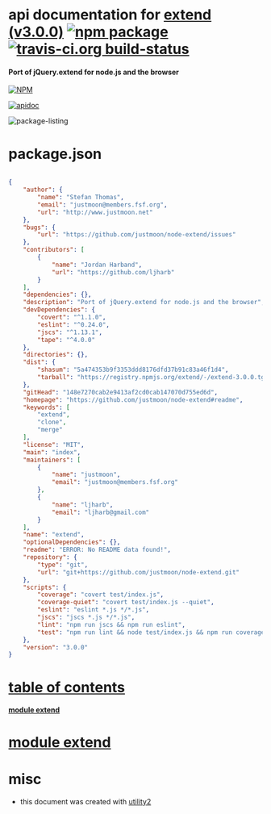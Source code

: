 # api documentation for  [extend (v3.0.0)](https://github.com/justmoon/node-extend#readme)  [![npm package](https://img.shields.io/npm/v/npmdoc-extend.svg?style=flat-square)](https://www.npmjs.org/package/npmdoc-extend) [![travis-ci.org build-status](https://api.travis-ci.org/npmdoc/node-npmdoc-extend.svg)](https://travis-ci.org/npmdoc/node-npmdoc-extend)
#### Port of jQuery.extend for node.js and the browser

[![NPM](https://nodei.co/npm/extend.png?downloads=true)](https://www.npmjs.com/package/extend)

[![apidoc](https://npmdoc.github.io/node-npmdoc-extend/build/screen-capture.buildNpmdoc.browser._2Fhome_2Ftravis_2Fbuild_2Fnpmdoc_2Fnode-npmdoc-extend_2Ftmp_2Fbuild_2Fapidoc.html.png)](https://npmdoc.github.io/node-npmdoc-extend/build..beta..travis-ci.org/apidoc.html)

![package-listing](https://npmdoc.github.io/node-npmdoc-extend/build/screen-capture.npmPackageListing.svg)



# package.json

```json

{
    "author": {
        "name": "Stefan Thomas",
        "email": "justmoon@members.fsf.org",
        "url": "http://www.justmoon.net"
    },
    "bugs": {
        "url": "https://github.com/justmoon/node-extend/issues"
    },
    "contributors": [
        {
            "name": "Jordan Harband",
            "url": "https://github.com/ljharb"
        }
    ],
    "dependencies": {},
    "description": "Port of jQuery.extend for node.js and the browser",
    "devDependencies": {
        "covert": "^1.1.0",
        "eslint": "^0.24.0",
        "jscs": "^1.13.1",
        "tape": "^4.0.0"
    },
    "directories": {},
    "dist": {
        "shasum": "5a474353b9f3353ddd8176dfd37b91c83a46f1d4",
        "tarball": "https://registry.npmjs.org/extend/-/extend-3.0.0.tgz"
    },
    "gitHead": "148e7270cab2e9413af2cd0cab147070d755ed6d",
    "homepage": "https://github.com/justmoon/node-extend#readme",
    "keywords": [
        "extend",
        "clone",
        "merge"
    ],
    "license": "MIT",
    "main": "index",
    "maintainers": [
        {
            "name": "justmoon",
            "email": "justmoon@members.fsf.org"
        },
        {
            "name": "ljharb",
            "email": "ljharb@gmail.com"
        }
    ],
    "name": "extend",
    "optionalDependencies": {},
    "readme": "ERROR: No README data found!",
    "repository": {
        "type": "git",
        "url": "git+https://github.com/justmoon/node-extend.git"
    },
    "scripts": {
        "coverage": "covert test/index.js",
        "coverage-quiet": "covert test/index.js --quiet",
        "eslint": "eslint *.js */*.js",
        "jscs": "jscs *.js */*.js",
        "lint": "npm run jscs && npm run eslint",
        "test": "npm run lint && node test/index.js && npm run coverage-quiet"
    },
    "version": "3.0.0"
}
```



# <a name="apidoc.tableOfContents"></a>[table of contents](#apidoc.tableOfContents)

#### [module extend](#apidoc.module.extend)



# <a name="apidoc.module.extend"></a>[module extend](#apidoc.module.extend)



# misc
- this document was created with [utility2](https://github.com/kaizhu256/node-utility2)
